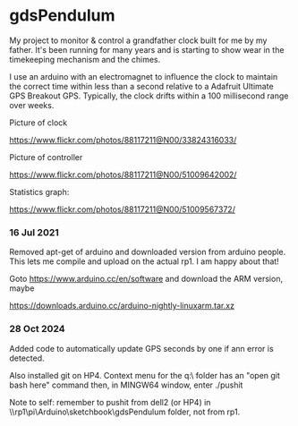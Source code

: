 # gdsPendulum

 My project to monitor & control a grandfather clock built for me by my father.  It's been running
  for many years and is starting to show wear in the timekeeping mechanism and the chimes.
  
  I use an arduino with an electromagnet to influence the clock to maintain the correct time within
  less than a second relative to a Adafruit Ultimate GPS Breakout GPS. Typically, the clock drifts within a 100 millisecond range over weeks.
  
Picture of clock 

https://www.flickr.com/photos/88117211@N00/33824316033/

Picture of controller

https://www.flickr.com/photos/88117211@N00/51009642002/

Statistics graph:

https://www.flickr.com/photos/88117211@N00/51009567372/


### 16 Jul 2021

Removed apt-get of arduino and downloaded version from arduino people. This lets me compile and upload on the actual rp1. I am happy about that!
 
Goto  https://www.arduino.cc/en/software  and download the ARM version, maybe 

https://downloads.arduino.cc/arduino-nightly-linuxarm.tar.xz

### 28 Oct 2024

Added code to automatically update GPS seconds by one if ann error is detected.

Also installed git on HP4. Context menu for the q:\ folder has an "open git bash here" command
then, in MINGW64 window, enter ./pushit

Note to self: remember to pushit from dell2 (or HP4) in \\\rp1\pi\Arduino\sketchbook\gdsPendulum folder, not from rp1.
